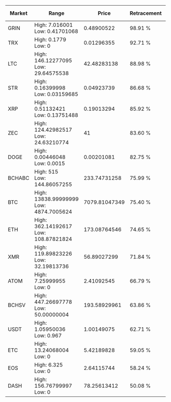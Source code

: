 | Market | Range | Price| Retracement | Doubles to 50% |
| --- | --- | --- | --- | --- |
| GRIN | High: 7.016001<br />Low: 0.41701068 | 0.48900522 | 98.91 % | 7.60 |
| TRX | High: 0.1779<br />Low: 0 | 0.01296355 | 92.71 % | 6.86 |
| LTC | High: 146.12277095<br />Low: 29.64575538 | 42.48283138 | 88.98 % | 2.07 |
| STR | High: 0.16399998<br />Low: 0.03159685 | 0.04923739 | 86.68 % | 1.99 |
| XRP | High: 0.51132421<br />Low: 0.13751488 | 0.19013294 | 85.92 % | 1.71 |
| ZEC | High: 124.42982517<br />Low: 24.63210774 | 41 | 83.60 % | 1.82 |
| DOGE | High: 0.00446048<br />Low: 0.0015 | 0.00201081 | 82.75 % | 1.48 |
| BCHABC | High: 515<br />Low: 144.86057255 | 233.74731258 | 75.99 % | 1.41 |
| BTC | High: 13838.99999999<br />Low: 4874.7005624 | 7079.81047349 | 75.40 % | 1.32 |
| ETH | High: 362.14192617<br />Low: 108.87821824 | 173.08764546 | 74.65 % | 1.36 |
| XMR | High: 119.89823226<br />Low: 32.19813736 | 56.89027299 | 71.84 % | 1.34 |
| ATOM | High: 7.25999955<br />Low: 0 | 2.41092545 | 66.79 % | 1.51 |
| BCHSV | High: 447.26697778<br />Low: 50.00000004 | 193.58929961 | 63.86 % | 1.28 |
| USDT | High: 1.05950036<br />Low: 0.967 | 1.00149075 | 62.71 % | 1.01 |
| ETC | High: 13.24068004<br />Low: 0 | 5.42189828 | 59.05 % | 1.22 |
| EOS | High: 6.325<br />Low: 0 | 2.64115744 | 58.24 % | 1.20 |
| DASH | High: 156.76799997<br />Low: 0 | 78.25613412 | 50.08 % | 1.00 |
